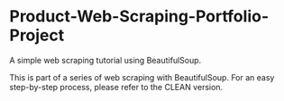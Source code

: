 # Product-Web-Scraping-Portfolio-Project

A simple web scraping tutorial using BeautifulSoup.  

This is part of a series of web scraping with BeautifulSoup.  For an easy step-by-step process, please refer to the CLEAN version.

